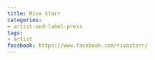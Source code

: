 ```yaml
---
title: Riva Starr
categories:
- artist-and-label-press
tags:
- artist
facebook: https://www.facebook.com/rivastarr/
---
```



